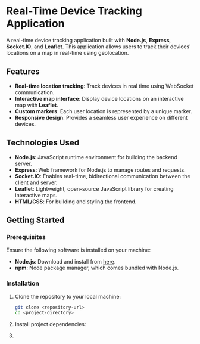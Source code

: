 # Real-Time Device Tracking Application

A real-time device tracking application built with **Node.js**, **Express**, **Socket.IO**, and **Leaflet**. This application allows users to track their devices' locations on a map in real-time using geolocation.

## Features
- **Real-time location tracking**: Track devices in real time using WebSocket communication.
- **Interactive map interface**: Display device locations on an interactive map with **Leaflet**.
- **Custom markers**: Each user location is represented by a unique marker.
- **Responsive design**: Provides a seamless user experience on different devices.

## Technologies Used
- **Node.js**: JavaScript runtime environment for building the backend server.
- **Express**: Web framework for Node.js to manage routes and requests.
- **Socket.IO**: Enables real-time, bidirectional communication between the client and server.
- **Leaflet**: Lightweight, open-source JavaScript library for creating interactive maps.
- **HTML/CSS**: For building and styling the frontend.

## Getting Started

### Prerequisites
Ensure the following software is installed on your machine:
- **Node.js**: Download and install from [here](https://nodejs.org/).
- **npm**: Node package manager, which comes bundled with Node.js.

### Installation
1. Clone the repository to your local machine:
   ```bash
   git clone <repository-url>
   cd <project-directory>
2. Install project dependencies:

3. 
